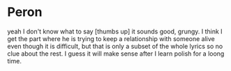 # Peron

yeah I don't know what to say [thumbs up] it sounds good, grungy. I think I get the part where he is trying to keep a relationship with someone alive even though it is difficult, but that is only a subset of the whole lyrics so no clue about the rest. I guess it will make sense after I learn polish for a loong time.
